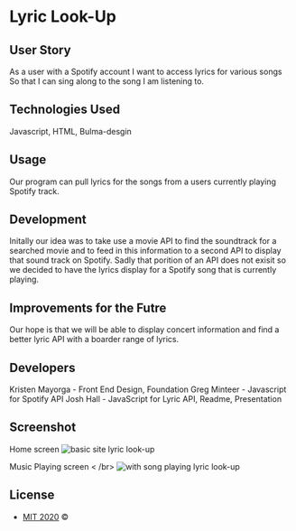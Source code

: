 # Lyric Look-Up

## User Story

As a user with a Spotify account
I want to access lyrics for various songs
So that I can sing along to the song I am listening to.



## Technologies Used

Javascript, HTML, Bulma-desgin


## Usage
Our program can pull lyrics for the songs from a users currently playing Spotify track.


## Development

Initally our idea was to take use a movie API to find the soundtrack for a searched movie and to feed in this information to a second API to display that sound track on Spotify.  Sadly that porition of an API does not exisit so we decided to have the lyrics display for a Spotify song that is currently playing.


## Improvements for the Futre

Our hope is that we will be able to display concert information and find a better lyric API with a boarder range of lyrics.


## Developers
Kristen Mayorga - Front End Design, Foundation
Greg Minteer - Javascript for Spotify API
Josh Hall - JavaScript for Lyric API, Readme, Presentation



##  Screenshot
Home screen
![basic site lyric look-up](https://user-images.githubusercontent.com/62314714/107134998-111ea880-68c5-11eb-8446-18c97abd76f9.png)

Music Playing screen < /br>
![with song playing lyric look-up](https://user-images.githubusercontent.com/62314714/107135000-14199900-68c5-11eb-8ecc-fc435076cad9.png)





## License
- [MIT 2020](/assets/MitLicense.txt) &copy; 

